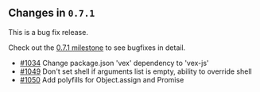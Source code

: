 ## Changes in `0.7.1`

This is a bug fix release.

Check out the [0.7.1 milestone](https://github.com/HubSpot/Singularity/issues?q=milestone%3A0.7.1+is%3Aclosed) to see bugfixes in detail.

- [#1034](https://github.com/HubSpot/Singularity/pull/1034) Change package.json 'vex' dependency to 'vex-js'
- [#1049](https://github.com/HubSpot/Singularity/pull/1049) Don't set shell if arguments list is empty, ability to override shell
- [#1050](https://github.com/HubSpot/Singularity/pull/1050) Add polyfills for Object.assign and Promise
